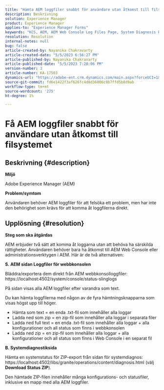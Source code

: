 ```yaml
---
title: "Hämta AEM loggfiler snabbt för användare utan åtkomst till filsystemet"
description: Beskrivning
solution: Experience Manager
product: Experience Manager
applies-to: "Experience Manager Forms"
keywords: "KCS, AEM, AEM Web Console Log Files Page, System Diagnosis Page"
resolution: Resolution
internal-notes: null
bug: false
article-created-by: Nayanika Chakravarty
article-created-date: "5/5/2023 6:56:27 PM"
article-published-by: Nayanika Chakravarty
article-published-date: "5/5/2023 7:28:06 PM"
version-number: 3
article-number: KA-17503
dynamics-url: "https://adobe-ent.crm.dynamics.com/main.aspx?forceUCI=1&pagetype=entityrecord&etn=knowledgearticle&id=de334588-76eb-ed11-a7c6-6045bd006704"
source-git-commit: fd6e1422f3af626fc4d8d36006c9b7ffd5b8d9ab
workflow-type: tm+mt
source-wordcount: '275'
ht-degree: 1%

---
```


# Få AEM loggfiler snabbt för användare utan åtkomst till filsystemet

## Beskrivning {#description}


<b>Miljö</b>

Adobe Experience Manager (AEM)

<b>Problem/symtom</b>

Användaren behöver AEM loggfiler för att felsöka ett problem, men har inte den behörighet som krävs för att komma åt loggfilerna direkt.


## Upplösning {#resolution}


<b>Steg som ska åtgärdas</b>

AEM erbjuder två sätt att komma åt loggarna utan att behöva ha särskilda rättigheter. Användaren behöver bara ha åtkomst till AEM Web Console eller administrationsverktygen i AEM. Här är de två alternativen:

<b>S. AEM sidan Loggfiler för webbkonsolen</b>

Bläddra/exportera dem direkt från AEM webbkonsolloggfiler: https://localhost:4502/system/console/status-slinglogs

På sidan visas alla AEM loggfiler efter varandra som text.

Du kan hämta loggfilerna med någon av de fyra hämtningsknapparna som visas högst upp till höger.

- Hämta som text = en enda .txt-fil som innehåller alla loggar
- Ladda ned som zip = en zip-fil som innehåller alla loggar i separata filer
- Ladda ned full text = en enda .txt-fil som innehåller alla loggar + alla konfigurationer och all status som finns i webbkonsolen
- Ladda ned zip = en zip-fil som innehåller alla loggar + alla konfigurationer och all status som finns i Web Console i en separat fil


<b>B. Systemdiagnostiksida</b>

Hämta en systemstatus för ZIP-export från sidan för systemdiagnos: https://localhost:4502/libs/granite/operations/content/diagnosis.html (välj <b>Download Status ZIP</b>).

Den hämtade ZIP-filen innehåller många konfigurations- och statusfiler, inklusive en mapp med alla AEM loggfiler.
